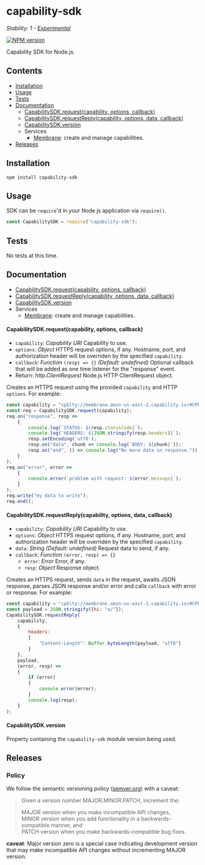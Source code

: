 # capability-sdk

_Stability: 1 - [Experimental](https://github.com/tristanls/stability-index#stability-1---experimental)_

[![NPM version](https://badge.fury.io/js/capability-sdk.png)](http://npmjs.org/package/capability-sdk)

Capability SDK for Node.js.

## Contents

  * [Installation](#installation)
  * [Usage](#usage)
  * [Tests](#tests)
  * [Documentation](#documentation)
    * [CapabilitySDK.request(capability, options, callback)](#capabilitysdkrequestcapability-options-callback)
    * [CapabilitySDK.requestReply(capability, options, data, callback)](#capabilitysdkrequestreplycapability-options-data-callback)
    * [CapabilitySDK.version](#capabilitysdkversion)
    * Services
      * [Membrane](services/Membrane.md): create and manage capabilities.
  * [Releases](#releases)

## Installation

    npm install capability-sdk

## Usage

SDK can be `require`'d in your Node.js application via `require()`.

```javascript
const CapabilitySDK = require("capability-sdk");
```

## Tests

No tests at this time.

## Documentation

  * [CapabilitySDK.request(capability, options, callback)](#capabilitysdkrequestcapability-options-callback)
  * [CapabilitySDK.requestReply(capability, options, data, callback)](#capabilitysdkrequestreplycapability-options-data-callback)
  * [CapabilitySDK.version](#capabilitysdkversion)
  * Services
    * [Membrane](services/Membrane.md): create and manage capabilities.

#### CapabilitySDK.request(capability, options, callback)

  * `capability`: _Capability URI_ Capability to use.
  * `options`: _Object_ HTTPS request options, if any. Hostname, port, and authorization header will be overriden by the specified `capability`.
  * `callback`: _Function_ `(resp) => {}` _(Default: undefined)_ Optional callback that will be added as one time listener for the "response" event.
  * Return: _http.ClientRequest_ Node.js HTTP ClientRequest object.

Creates an HTTPS request using the provided `capability` and HTTP `options`. For example:
```javascript
const capability = "cpblty://membrane.amzn-us-east-1.capability.io/#CPBLTY1-aqp9nlT7a22dTGhks8vXMJNabKyIZ_kAES6U87Ljdg73xXiatBzgu5tImuWjFMXicgYb3Vpo0-C6mbm5_uFtAA";
const req = CapabilitySDK.request(capability);
req.on("response", resp =>
    {
        console.log(`STATUS: ${resp.statusCode}`);
        console.log(`HEADERS: ${JSON.stringify(resp.headers)}`);
        resp.setEncoding('utf8');
        resp.on("data", chunk => console.log(`BODY: ${chunk}`));
        resp.on("end", () => console.log("No more data in response."));
    }
);
req.on("error", error =>
    {
        console.error(`problem with request: ${error.message}`);
    }
);
req.write("my data to write");
req.end();
```

#### CapabilitySDK.requestReply(capability, options, data, callback)

  * `capability`: _Capability URI_ Capability to use.
  * `options`: _Object_ HTTPS request options, if any. Hostname, port, and authorization header will be overriden by the specified `capability`.
  * `data`: _String_ _(Default: undefined)_ Request data to send, if any.
  * `callback`: _Function_ `(error, resp) => {}`
    * `error`: _Error_ Error, if any.
    * `resp`: _Object_ Response object.

Creates an HTTPS request, sends `data` in the request, awaits JSON response, parses JSON response and/or error and calls `callback` with error or response. For example:
```javascript
const capability = "cpblty://membrane.amzn-us-east-1.capability.io/#CPBLTY1-hcghmWpaSIR6mi7Qf1wTm4StWzckTNeYoVZhmyCZ9p5tkjrgpFS1hXOo3nQ60exxooUhX9Oo6JJVuAMlVFiNkg";
const payload = JSON.stringify({hi: "o/"});
CapabilitySDK.requestReply(
    capability,
    {
        headers:
        {
            "Content-Length": Buffer.byteLength(payload, "utf8")
        }
    },
    payload,
    (error, resp) =>
    {
        if (error)
        {
            console.error(error);
        }
        console.log(resp);
    }
);
```

#### CapabilitySDK.version

Property containing the `capability-sdk` module version being used.

## Releases

### Policy

We follow the semantic versioning policy ([semver.org](http://semver.org/)) with a caveat:

> Given a version number MAJOR.MINOR.PATCH, increment the:
>
>MAJOR version when you make incompatible API changes,<br/>
>MINOR version when you add functionality in a backwards-compatible manner, and<br/>
>PATCH version when you make backwards-compatible bug fixes.

**caveat**: Major version zero is a special case indicating development version that may make incompatible API changes without incrementing MAJOR version.
